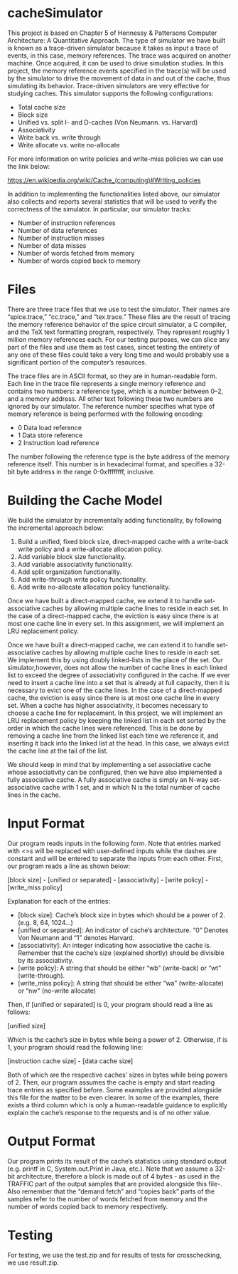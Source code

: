 # cacheSimulator
This project is based on Chapter 5 of Hennessy & Pattersons Computer Architecture: A Quantitative Approach.
The type of simulator we have built is known as a trace-driven simulator because it takes as input a trace of events, in this case, memory references. The trace was acquired on another machine. Once acquired, it can be used to drive simulation studies. In this project, the memory reference events specified in the trace(s) will be used by the simulator to drive the movement of data in and out of the cache, thus simulating its behavior. Trace-driven simulators are very effective for studying caches. This simulator supports the following configurations:

- Total cache size
- Block size
- Unified vs. split I- and D-caches (Von Neumann. vs. Harvard)
- Associativity
- Write back vs. write through
- Write allocate vs. write no-allocate

For more information on write policies and write-miss policies we can use the link below:

https://en.wikipedia.org/wiki/Cache_(computing)#Writing_policies

In addition to implementing the functionalities listed above, our simulator also collects and reports several statistics that will be used to verify the correctness of the simulator. In particular, our simulator tracks:

- Number of instruction references
- Number of data references
- Number of instruction misses
- Number of data misses
- Number of words fetched from memory
- Number of words copied back to memory

# Files

There are three trace files that we use to test the simulator. Their names are “spice.trace,” “cc.trace,” and “tex.trace.” These files are the result of tracing the memory reference behavior of the spice circuit simulator, a C compiler, and the TeX text formatting program, respectively. They represent roughly 1 million memory references each. For our testing purposes, we can slice any part of the files and use them as test cases, sincet testing the entirety of any one of these files could take a very long time and would probably use a significant portion of the computer’s resources.

The trace files are in ASCII format, so they are in human-readable form. Each line in the trace file represents a single memory reference and contains two numbers: a reference type, which is a number between 0–2, and a memory address. All other text following these two numbers are ignored by our simulator. The reference number specifies what type of memory reference is being performed with the following encoding:

- 0 Data load reference
- 1 Data store reference
- 2 Instruction load reference

The number following the reference type is the byte address of the memory reference itself. This number is in hexadecimal format, and specifies a 32-bit byte address in the range 0-0xffffffff, inclusive.

# Building the Cache Model

We build the simulator by incrementally adding functionality, by following the incremental approach below:
1. Build a unified, fixed block size, direct-mapped cache with a write-back write policy and a write-allocate allocation policy.
2. Add variable block size functionality.
3. Add variable associativity functionality.
4. Add split organization functionality.
5. Add write-through write policy functionality.
6. Add write no-allocate allocation policy functionality.

Once we have built a direct-mapped cache, we extend it to handle set-associative caches by allowing multiple cache lines to reside in each set. In the case of a direct-mapped cache, the eviction is easy since there is at most one cache line in every set. In this assignment, we will implement an LRU replacement policy. 

Once we have built a direct-mapped cache, we can extend it to handle set-associative caches by allowing multiple cache lines to reside in each set. We implement this by using doubly linked-lists in the place of the set. Our simulator,however, does not allow the number of cache lines in each linked list to exceed the degree of associativity configured in the cache.
If we ever need to insert a cache line into a set that is already at full capacity, then it is necessary to evict one of the cache lines. In the case of a direct-mapped cache, the eviction is easy since there is at most one cache line in every set. When a cache has higher associativity, it becomes necessary to choose a cache line for replacement. In this project, we will implement an LRU replacement policy by keeping the linked list in each set sorted by the order in which the cache lines were referenced. This is be done by removing a cache line from the linked list each time we reference it, and inserting it back into the linked list at the head. In this case, we always evict the cache line at the tail of the list.

We should keep in mind that by implementing a set associative cache whose associativity can be configured, then we have also implemented a fully associative cache. A fully associative cache is simply an N-way set-associative cache with 1 set, and in which N is the total number of cache lines in the cache.

# Input Format

Our program reads inputs in the following form. Note that entries marked with <>s will be replaced with user-defined inputs while the dashes are constant and will be entered to separate the inputs from each other.
First, our program reads a line as shown below:

[block size] - [unified or separated] - [associativity] - [write policy] - [write_miss policy]

Explanation for each of the entries:

- [block size]: Cache’s block size in bytes which should be a power of 2. (e.g. 8, 64, 1024...)
- [unified or separated]: An indicator of cache’s architecture. “0” Denotes Von Neumann and “1” denotes Harvard.
- [associativity]: An integer indicating how associative the cache is. Remember that the cache’s size (explained shortly) should be divisible by its associativity.
- [write policy]: A string that should be either “wb” (write-back) or “wt” (write-through).
- [write_miss policy]: A string that should be either “wa” (write-allocate) or “nw” (no-write allocate)

Then, if [unified or separated] is 0, your program should read a line as follows:

[unified size]

Which is the cache’s size in bytes while being a power of 2. Otherwise, if <unified or separated> is 1, your program should read the following line:

[instruction cache size] - [data cache size]

Both of which are the respective caches’ sizes in bytes while being powers of 2. Then, our program assumes the cache is empty and start reading trace entries as specified before. Some examples are provided alongside this file for the matter to be even clearer. In some of the examples, there exists a third column which is only a human-readable guidance to explicitly explain the cache’s response to the requests and is of no other value.

# Output Format

Our program prints its result of the cache’s statistics using standard output (e.g. printf in C, System.out.Print in Java, etc.). Note that we assume a 32-bit architecture, therefore a block is made out of 4 bytes - as used in the TRAFFIC part of the output samples that are provided alongside this file-. Also remember that the “demand fetch” and “copies back” parts of the samples refer to the number of words fetched from memory and the number of words copied back to memory respectively.

# Testing
For testing, we use the test.zip and for results of tests for crosschecking, we use result.zip.
